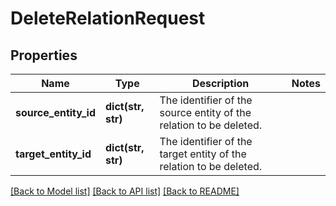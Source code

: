 # DeleteRelationRequest

## Properties
Name | Type | Description | Notes
------------ | ------------- | ------------- | -------------
**source_entity_id** | **dict(str, str)** | The identifier of the source entity of the relation to be deleted. | 
**target_entity_id** | **dict(str, str)** | The identifier of the target entity of the relation to be deleted. | 

[[Back to Model list]](../README.md#documentation-for-models) [[Back to API list]](../README.md#documentation-for-api-endpoints) [[Back to README]](../README.md)


